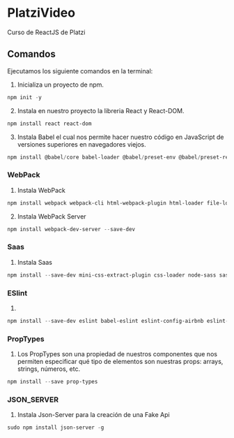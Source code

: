 # PlatziVideo
Curso de ReactJS de Platzi

## Comandos
Ejecutamos los siguiente comandos en la terminal:

1. Inicializa un proyecto de npm.
``` powershell
npm init -y
```

2. Instala en nuestro proyecto la libreria React y React-DOM.
``` powershell
npm install react react-dom
```

3. Instala Babel el cual nos permite hacer nuestro código en JavaScript de versiones superiores en navegadores viejos.
``` powershell
npm install @babel/core babel-loader @babel/preset-env @babel/preset-react --save -dev
```

### WebPack
1. Instala WebPack
``` powershell
npm install webpack webpack-cli html-webpack-plugin html-loader file-loader --save-dev
```

2. Instala WebPack Server
``` powershell
npm install webpack-dev-server --save-dev
```

### Saas
1. Instala Saas
``` powershell
npm install --save-dev mini-css-extract-plugin css-loader node-sass sass-loader
```

### ESlint
1.
``` powershell
npm install --save-dev eslint babel-eslint eslint-config-airbnb eslint-plugin-import eslint-plugin-react eslint-plugin-jsx-a11y
```

### PropTypes
1. Los PropTypes son una propiedad de nuestros componentes que nos permiten especificar qué tipo de elementos son nuestras props: arrays, strings, números, etc.
``` powershell
npm install --save prop-types
```
### JSON_SERVER
1. Instala Json-Server para la creación de una Fake Api
``` powershell
sudo npm install json-server -g
```

